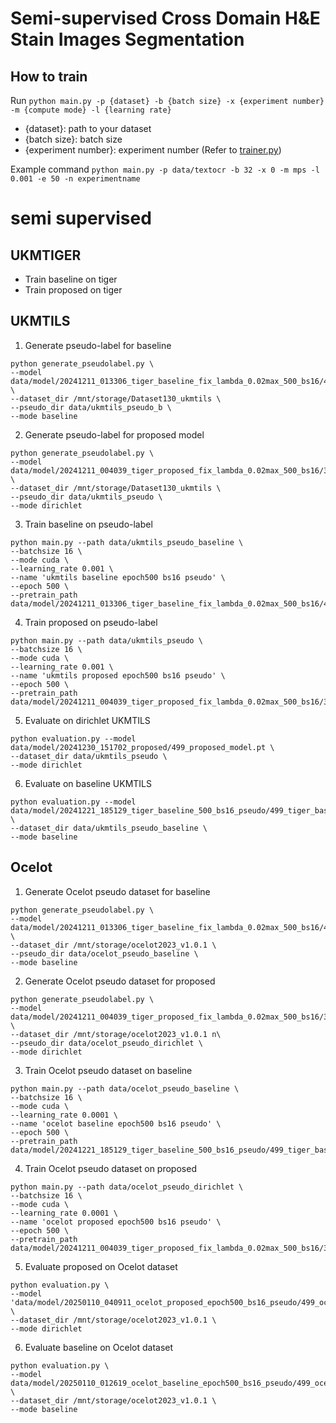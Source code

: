 # Semi-supervised Cross Domain H&E Stain Images Segmentation

## How to train
Run `python main.py -p {dataset} -b {batch size} -x {experiment number} -m {compute mode} -l {learning rate}`

- {dataset}: path to your dataset 
- {batch size}: batch size 
- {experiment number}: experiment number (Refer to [trainer.py](src/service/trainer.py))  

Example command 
`python main.py -p data/textocr -b 32 -x 0 -m mps -l 0.001 -e 50 -n experimentname`

# semi supervised
## UKMTIGER
* Train baseline on tiger
* Train proposed on tiger


## UKMTILS
1. Generate pseudo-label for baseline
```
python generate_pseudolabel.py \
--model data/model/20241211_013306_tiger_baseline_fix_lambda_0.02max_500_bs16/499_tiger_baseline_fix_lambda_0.02max_500_bs16_model.pt \
--dataset_dir /mnt/storage/Dataset130_ukmtils \
--pseudo_dir data/ukmtils_pseudo_b \
--mode baseline
```

2. Generate pseudo-label for proposed model
```
python generate_pseudolabel.py \
--model data/model/20241211_004039_tiger_proposed_fix_lambda_0.02max_500_bs16/361_tiger_proposed_fix_lambda_0.02max_500_bs16_model.pt \
--dataset_dir /mnt/storage/Dataset130_ukmtils \
--pseudo_dir data/ukmtils_pseudo \
--mode dirichlet
```

3. Train baseline on pseudo-label
```
python main.py --path data/ukmtils_pseudo_baseline \
--batchsize 16 \
--mode cuda \
--learning_rate 0.001 \
--name 'ukmtils baseline epoch500 bs16 pseudo' \
--epoch 500 \ 
--pretrain_path data/model/20241211_013306_tiger_baseline_fix_lambda_0.02max_500_bs16/499_tiger_baseline_fix_lambda_0.02max_500_bs16_model.pt
```

4. Train proposed on pseudo-label
```
python main.py --path data/ukmtils_pseudo \
--batchsize 16 \
--mode cuda \
--learning_rate 0.001 \
--name 'ukmtils proposed epoch500 bs16 pseudo' \
--epoch 500 \ 
--pretrain_path data/model/20241211_004039_tiger_proposed_fix_lambda_0.02max_500_bs16/361_tiger_proposed_fix_lambda_0.02max_500_bs16_model.pt
```

5. Evaluate on dirichlet UKMTILS
```
python evaluation.py --model data/model/20241230_151702_proposed/499_proposed_model.pt \
--dataset_dir data/ukmtils_pseudo \         
--mode dirichlet
```

6. Evaluate on baseline UKMTILS
```
python evaluation.py --model data/model/20241221_185129_tiger_baseline_500_bs16_pseudo/499_tiger_baseline_500_bs16_pseudo_model.pt \
--dataset_dir data/ukmtils_pseudo_baseline \
--mode baseline 
```

## Ocelot
1. Generate Ocelot pseudo dataset for baseline
```
python generate_pseudolabel.py \
--model data/model/20241211_013306_tiger_baseline_fix_lambda_0.02max_500_bs16/499_tiger_baseline_fix_lambda_0.02max_500_bs16_model.pt \
--dataset_dir /mnt/storage/ocelot2023_v1.0.1 \
--pseudo_dir data/ocelot_pseudo_baseline \
--mode baseline
```

2. Generate Ocelot pseudo dataset for proposed
```
python generate_pseudolabel.py \
--model data/model/20241211_004039_tiger_proposed_fix_lambda_0.02max_500_bs16/361_tiger_proposed_fix_lambda_0.02max_500_bs16_model.pt \
--dataset_dir /mnt/storage/ocelot2023_v1.0.1 n\
--pseudo_dir data/ocelot_pseudo_dirichlet \
--mode dirichlet
```

3. Train Ocelot pseudo dataset on baseline
```
python main.py --path data/ocelot_pseudo_baseline \
--batchsize 16 \
--mode cuda \
--learning_rate 0.0001 \
--name 'ocelot baseline epoch500 bs16 pseudo' \
--epoch 500 \
--pretrain_path data/model/20241221_185129_tiger_baseline_500_bs16_pseudo/499_tiger_baseline_500_bs16_pseudo_model.pt
```

4. Train Ocelot pseudo dataset on proposed
```
python main.py --path data/ocelot_pseudo_dirichlet \
--batchsize 16 \
--mode cuda \
--learning_rate 0.0001 \
--name 'ocelot proposed epoch500 bs16 pseudo' \
--epoch 500 \
--pretrain_path data/model/20241211_004039_tiger_proposed_fix_lambda_0.02max_500_bs16/361_tiger_proposed_fix_lambda_0.02max_500_bs16_model.pt
```

5. Evaluate proposed on Ocelot dataset
```
python evaluation.py \
--model 'data/model/20250110_040911_ocelot_proposed_epoch500_bs16_pseudo/499_ocelot_proposed_epoch500_bs16_pseudo_model.pt' \
--dataset_dir /mnt/storage/ocelot2023_v1.0.1 \         
--mode dirichlet
```

6. Evaluate baseline on Ocelot dataset
```
python evaluation.py \
--model data/model/20250110_012619_ocelot_baseline_epoch500_bs16_pseudo/499_ocelot_baseline_epoch500_bs16_pseudo_model.pt \
--dataset_dir /mnt/storage/ocelot2023_v1.0.1 \         
--mode baseline
```